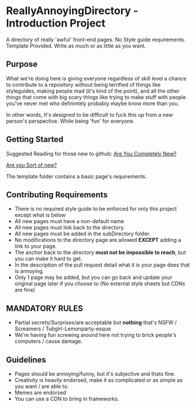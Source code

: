 # ReallyAnnoyingDirectory - Introduction Project

A directory of really 'awful' front-end pages. No Style guide requirements. Template Provided. Write as much or as little as you want. 

## Purpose 

What we're doing here is giving everyone regardless of skill level a chance to contribute to a repository without being terrified of things like styleguides, making people mad (it's kind of the point), and all the other things that come with big scary things like trying to make stuff with people you've never met who definintely probably maybe know more than you. 

In other words, It's designed to be difficult to fuck this up from a new person's perspective. While being 'fun' for everyone.

## Getting Started

Suggested Reading for those new to github: 
[Are You Completely New?](https://guides.github.com/activities/hello-world/)

[Are you Sort of new?](https://guides.github.com/activities/forking/)

The template folder contains a basic page's requirements.

## Contributing Requirements

* There is no required style guide to be enforced for only this project except what is below
* All new pages must have a non-default name
* All new pages must link back to the directory.
* All new pages must be added in the subDirectory folder.
* No modifications to the directory page are allowed **EXCEPT** adding a link to your page.
* The anchor back to the directory **must not be impossible to reach**, but you can make it hard to get.
* In the description of the pull request detail what it is your page does that is annoying.
* Only 1 page may be added, but you can go back and update your original page later if you choose to (No external style sheets but CDNs are fine)

## MANDATORY RULES

* Partial secrets/Surprises/are acceptable but **nothing** that's NSFW / Screamers / Tubgirl-Lemonparty-esque
* We're having fun screwing around here not trying to brick people's computers / cause damage.

## Guidelines

* Pages should be annoying/funny, but it's subjective and thats fine.
* Creativity is heavily endorsed, make it as complicated or as simple as you want / are able to.
* Memes are endorsed
* You can use a CDN to bring in frameworks.
